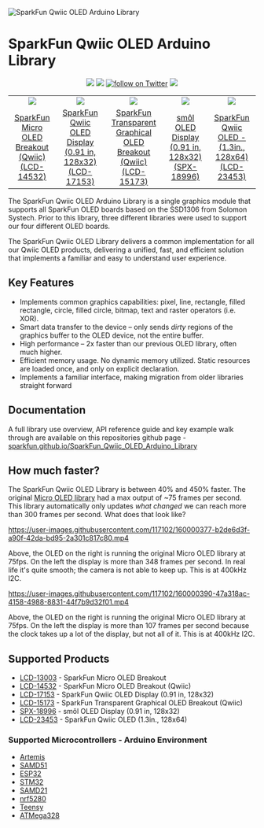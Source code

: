 ![SparkFun Qwiic OLED Arduino Library](https://github.com/sparkfun/SparkFun_Qwiic_OLED_Arduino_Library/blob/main/docs/img/OLEDLibBanner.png "SparkFun Qwiic OLED Arduino Library")

# SparkFun Qwiic OLED Arduino Library
<p align="center">
	<a href="https://github.com/sparkfun/SparkFun_Qwiic_OLED_Arduino_Library/issues" alt="Issues">
		<img src="https://img.shields.io/github/issues/sparkfun/SparkFun_Qwiic_OLED_Arduino_Library.svg" /></a>
	<a href="https://github.com/sparkfun/SparkFun_Qwiic_OLED_Arduino_Library/blob/master/LICENSE" alt="License">
		<img src="https://img.shields.io/badge/license-MIT-blue.svg" /></a>
	<a href="https://twitter.com/intent/follow?screen_name=sparkfun">
        	<img src="https://img.shields.io/twitter/follow/sparkfun.svg?style=social&logo=twitter"
           	 alt="follow on Twitter"></a>
	<a href="https://github.com/sparkfun/SparkFun_Qwiic_OLED_Arduino_Library/actions" alt="Actions">
		<img src="https://github.com/sparkfun/SparkFun_Qwiic_OLED_Arduino_Library/actions/workflows/mkdocs.yml/badge.svg" /></a>
</p>

<table class="table table-hover table-striped table-bordered">
  <tr align="center">
   <td><a href="https://www.sparkfun.com/products/14532"><img src="https://cdn.sparkfun.com//assets/parts/1/2/6/2/1/SparkFun_Qwiic_OLED_Tennis.gif"></a></td>
   <td><a href="https://www.sparkfun.com/products/17153"><img src="https://cdn.sparkfun.com//assets/parts/1/6/1/3/5/17153-SparkFun_Qwiic_OLED_Display__0.91_in__128x32_-05.jpg"></a></td>
   <td><a href="https://www.sparkfun.com/products/15173"><img src="https://cdn.sparkfun.com//assets/parts/1/3/5/8/8/SparkFun_Transparent_Graphical_OLED_Breakout__Qwiic__Hookup_Guide.gif"></a></td>
   <td><a href="https://www.sparkfun.com/products/18996"><img src="https://cdn.sparkfun.com//assets/parts/1/8/5/7/8/18996-smo__l_Display__0.91_in__128x32_-01.jpg"></a></td>
   <td><a href="https://www.sparkfun.com/products/23453"><img src="https://cdn.sparkfun.com//assets/parts/2/3/7/6/0/23453-Qwiic-OLED-Feature-WithDisplay.jpg"></a></td>
  </tr>
  <tr align="center">
    <td><a href="https://www.sparkfun.com/products/14532">SparkFun Micro OLED Breakout (Qwiic) (LCD-14532)</a></td>
    <td><a href="https://www.sparkfun.com/products/17153">SparkFun Qwiic OLED Display (0.91 in, 128x32) (LCD-17153)</a></td>
    <td><a href="https://www.sparkfun.com/products/15173">SparkFun Transparent Graphical OLED Breakout (Qwiic) (LCD-15173)</a></td>
    <td><a href="https://www.sparkfun.com/products/18996">smôl OLED Display (0.91 in, 128x32) (SPX-18996)</a></td>
    <td><a href="https://www.sparkfun.com/products/23453">SparkFun Qwiic OLED - (1.3in., 128x64) (LCD-23453)</a></td>
  </tr>
</table>


The SparkFun Qwiic OLED Arduino Library is a single graphics module that supports all SparkFun OLED boards based on the SSD1306 from Solomon Systech. Prior to this library, three different libraries were used to support our four different OLED boards. 

The SparkFun Qwiic OLED Library delivers a common implementation for all our Qwiic OLED products, delivering a unified, fast, and efficient solution that implements a familiar and easy to understand user experience.

## Key Features
*	Implements common graphics capabilities: pixel, line, rectangle, filled rectangle, circle, filled circle, bitmap, text and raster operators (i.e. XOR).
* Smart data transfer to the device – only sends _dirty_ regions of the graphics buffer to the OLED device, not the entire buffer. 
* High performance – 2x faster than our previous OLED library, often much higher. 
* Efficient memory usage. No dynamic memory utilized. Static resources are loaded once, and only on explicit declaration. 
* Implements a familiar interface, making migration from older libraries straight forward

## Documentation
A full library use overview, API reference guide and key example walk through are available on this repositories github page - [sparkfun.github.io/SparkFun_Qwiic_OLED_Arduino_Library](https://sparkfun.github.io/SparkFun_Qwiic_OLED_Arduino_Library/)

## How much faster?

The SparkFun Qwiic OLED Library is between 40% and 450% faster. The original [Micro OLED library](https://github.com/sparkfun/SparkFun_Micro_OLED_Arduino_Library) had a max output of ~75 frames per second. This library automatically only updates *what changed* we can reach more than 300 frames per second. What does that look like? 

https://user-images.githubusercontent.com/117102/160000377-b2de6d3f-a90f-42da-bd95-2a301c817c80.mp4

Above, the OLED on the right is running the original Micro OLED library at 75fps. On the left the display is more than 348 frames per second. In real life it's quite smooth; the camera is not able to keep up. This is at 400kHz I2C.

https://user-images.githubusercontent.com/117102/160000390-47a318ac-4158-4988-8831-44f7b9d32f01.mp4

Above, the OLED on the right is running the original Micro OLED library at 75fps. On the left the display is more than 107 frames per second because the clock takes up a lot of the display, but not all of it. This is at 400kHz I2C.

## Supported Products

* [LCD-13003](https://www.sparkfun.com/products/13003) - SparkFun Micro OLED Breakout
* [LCD-14532](https://www.sparkfun.com/products/14532) - SparkFun Micro OLED Breakout (Qwiic)
* [LCD-17153](https://www.sparkfun.com/products/17153) - SparkFun Qwiic OLED Display (0.91 in, 128x32)
* [LCD-15173](https://www.sparkfun.com/products/15173) - SparkFun Transparent Graphical OLED Breakout (Qwiic) 
* [SPX-18996](https://www.sparkfun.com/products/18996) - smôl OLED Display (0.91 in, 128x32)
* [LCD-23453](https://www.sparkfun.com/products/23453) - SparkFun Qwiic OLED (1.3in., 128x64)

### Supported Microcontrollers - Arduino Environment

* [Artemis](https://www.sparkfun.com/products/15574)
* [SAMD51](https://www.sparkfun.com/products/14713)
* [ESP32](https://www.sparkfun.com/products/15663)
* [STM32](https://www.sparkfun.com/products/17712)
* [SAMD21](https://www.sparkfun.com/products/14812)
* [nrf5280](https://www.sparkfun.com/products/15025)
* [Teensy](https://www.sparkfun.com/products/16402)
* [ATMega328](https://www.sparkfun.com/products/18158)
